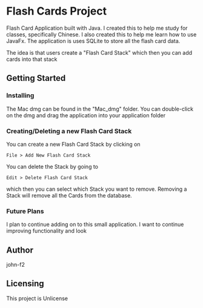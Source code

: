 # Flash Cards Project

Flash Card Application built with Java. I created this to help me study for classes, specifically Chinese. I also created this to help me learn how to use JavaFx. The application is uses SQLite to store all the flash card data. 

The idea is that users create a "Flash Card Stack" which then you can add cards into that stack 

## Getting Started

### Installing 
The Mac dmg can be found in the "Mac_dmg" folder. You can double-click on the dmg and drag the application into your application folder 

### Creating/Deleting a new Flash Card Stack
You can create a new Flash Card Stack by clicking on 
```
File > Add New Flash Card Stack
```

You can delete the Stack by going to 
```
Edit > Delete Flash Card Stack
```
which then you can select which Stack you want to remove. Removing a Stack will remove all the Cards from the database. 

### Future Plans
I plan to continue adding on to this small application. I want to continue improving functionality and look 

## Author
john-f2

## Licensing 
This project is Unlicense 







